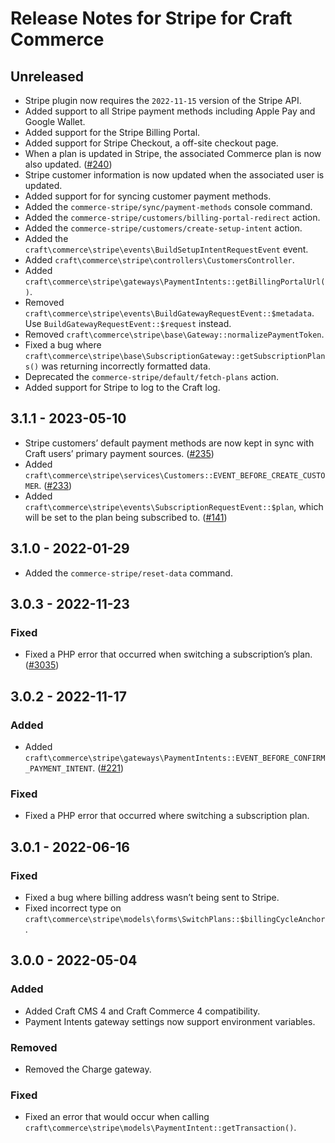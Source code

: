 # Release Notes for Stripe for Craft Commerce

## Unreleased

- Stripe plugin now requires the `2022-11-15` version of the Stripe API.
- Added support to all Stripe payment methods including Apple Pay and Google Wallet.
- Added support for the Stripe Billing Portal.
- Added support for Stripe Checkout, a off-site checkout page.
- When a plan is updated in Stripe, the associated Commerce plan is now also updated. ([#240](https://github.com/craftcms/commerce-stripe/issues/240))
- Stripe customer information is now updated when the associated user is updated.
- Added support for for syncing customer payment methods.
- Added the `commerce-stripe/sync/payment-methods` console command.
- Added the `commerce-stripe/customers/billing-portal-redirect` action.
- Added the `commerce-stripe/customers/create-setup-intent` action.
- Added the `craft\commerce\stripe\events\BuildSetupIntentRequestEvent` event.
- Added `craft\commerce\stripe\controllers\CustomersController`.
- Added `craft\commerce\stripe\gateways\PaymentIntents::getBillingPortalUrl()`.
- Removed `craft\commerce\stripe\events\BuildGatewayRequestEvent::$metadata`. Use `BuildGatewayRequestEvent::$request` instead.
- Removed `craft\commerce\stripe\base\Gateway::normalizePaymentToken`.
- Fixed a bug where `craft\commerce\stripe\base\SubscriptionGateway::getSubscriptionPlans()` was returning incorrectly formatted data.
- Deprecated the `commerce-stripe/default/fetch-plans` action.
- Added support for Stripe to log to the Craft log.

## 3.1.1 - 2023-05-10

- Stripe customers’ default payment methods are now kept in sync with Craft users’ primary payment sources. ([#235](https://github.com/craftcms/commerce-stripe/issues/235))
- Added `craft\commerce\stripe\services\Customers::EVENT_BEFORE_CREATE_CUSTOMER`. ([#233](https://github.com/craftcms/commerce-stripe/pull/233))
- Added `craft\commerce\stripe\events\SubscriptionRequestEvent::$plan`, which will be set to the plan being subscribed to. ([#141](https://github.com/craftcms/commerce-stripe/pull/141))

## 3.1.0 - 2022-01-29

- Added the `commerce-stripe/reset-data` command.

## 3.0.3 - 2022-11-23

### Fixed
- Fixed a PHP error that occurred when switching a subscription’s plan. ([#3035](https://github.com/craftcms/commerce/issues/3035))

## 3.0.2 - 2022-11-17

### Added
- Added `craft\commerce\stripe\gateways\PaymentIntents::EVENT_BEFORE_CONFIRM_PAYMENT_INTENT`. ([#221](https://github.com/craftcms/commerce-stripe/pull/221))

### Fixed
- Fixed a PHP error that occurred where switching a subscription plan.

## 3.0.1 - 2022-06-16

### Fixed
- Fixed a bug where billing address wasn’t being sent to Stripe.
- Fixed incorrect type on `craft\commerce\stripe\models\forms\SwitchPlans::$billingCycleAnchor`.

## 3.0.0 - 2022-05-04

### Added
- Added Craft CMS 4 and Craft Commerce 4 compatibility.
- Payment Intents gateway settings now support environment variables.

### Removed
- Removed the Charge gateway.

### Fixed
- Fixed an error that would occur when calling `craft\commerce\stripe\models\PaymentIntent::getTransaction()`.
